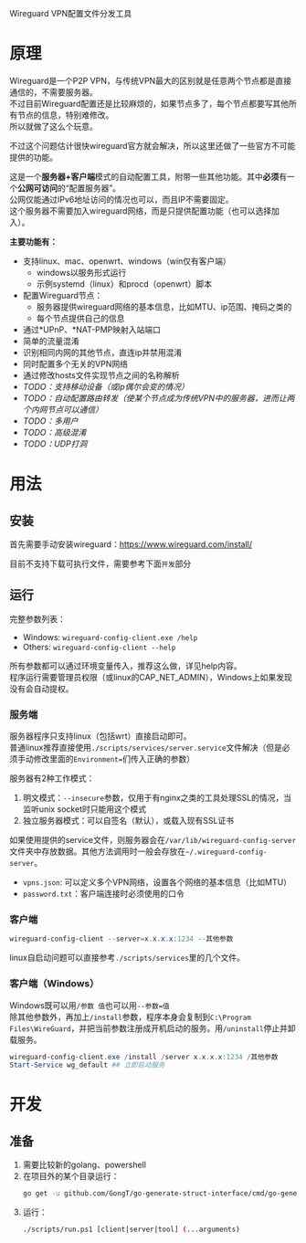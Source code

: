 Wireguard VPN配置文件分发工具

# 原理
Wireguard是一个P2P VPN，与传统VPN最大的区别就是任意两个节点都是直接通信的，不需要服务器。    
不过目前Wireguard配置还是比较麻烦的，如果节点多了，每个节点都要写其他所有节点的信息，特别难修改。    
所以就做了这么个玩意。

不过这个问题估计很快wireguard官方就会解决，所以这里还做了一些官方不可能提供的功能。

这是一个**服务器+客户端**模式的自动配置工具，附带一些其他功能。其中**必须**有一个**公网可访问**的“配置服务器”。    
公网仅能通过IPv6地址访问的情况也可以，而且IP不需要固定。    
这个服务器不需要加入wireguard网络，而是只提供配置功能（也可以选择加入）。

**主要功能有：**
* 支持linux、mac、openwrt、windows（win仅有客户端）
	* windows以服务形式运行
	* 示例systemd（linux）和procd（openwrt）脚本
* 配置Wireguard节点：
    * 服务器提供wireguard网络的基本信息，比如MTU、ip范围、掩码之类的
	* 每个节点提供自己的信息
* 通过*UPnP、*NAT-PMP映射入站端口
* 简单的流量混淆
* 识别相同内网的其他节点，直连ip并禁用混淆
* 同时配置多个无关的VPN网络
* 通过修改hosts文件实现节点之间的名称解析
* *TODO：支持移动设备（或ip偶尔会变的情况）*
* *TODO：自动配置路由转发（使某个节点成为传统VPN中的服务器，进而让两个内网节点可以通信）*
* *TODO：多用户*
* *TODO：高级混淆*
* *TODO：UDP打洞*

# 用法
## 安装
首先需要手动安装wireguard：https://www.wireguard.com/install/

目前不支持下载可执行文件，需要参考下面`开发`部分

## 运行
完整参数列表：
* Windows: `wireguard-config-client.exe /help`
* Others: `wireguard-config-client --help`

所有参数都可以通过环境变量传入，推荐这么做，详见help内容。    
程序运行需要管理员权限（或linux的CAP_NET_ADMIN），Windows上如果发现没有会自动提权。

### 服务端
服务器程序只支持linux（包括wrt）直接启动即可。   
普通linux推荐直接使用`./scripts/services/server.service`文件解决（但是必须手动修改里面的`Environment=`们传入正确的参数）

服务器有2种工作模式：
1. 明文模式：`--insecure`参数，仅用于有nginx之类的工具处理SSL的情况，当监听unix socket时只能用这个模式
1. 独立服务器模式：可以自签名（默认），或载入现有SSL证书

如果使用提供的service文件，则服务器会在`/var/lib/wireguard-config-server`文件夹中存放数据。其他方法调用时一般会存放在`~/.wireguard-config-server`。
* `vpns.json`: 可以定义多个VPN网络，设置各个网络的基本信息（比如MTU）
* `password.txt`：客户端连接时必须使用的口令

### 客户端
```powershell
wireguard-config-client --server=x.x.x.x:1234 --其他参数
```

linux自启动问题可以直接参考`./scripts/services`里的几个文件。    

### 客户端（Windows）
Windows既可以用`/参数 值`也可以用`--参数=值`    
除其他参数外，再加上`/install`参数，程序本身会复制到`C:\Program Files\WireGuard`，并把当前参数注册成开机启动的服务。用`/uninstall`停止并卸载服务。
```powershell
wireguard-config-client.exe /install /server x.x.x.x:1234 /其他参数
Start-Service wg_default ## 立即启动服务
```

# 开发
## 准备
1. 需要比较新的golang、powershell
1. 在项目外的某个目录运行：    
    ```bash
    go get -u github.com/GongT/go-generate-struct-interface/cmd/go-generate-struct-interface
	```
1. 运行： 
    ```bash
	./scripts/run.ps1 [client|server|tool] (...arguments)
	```
